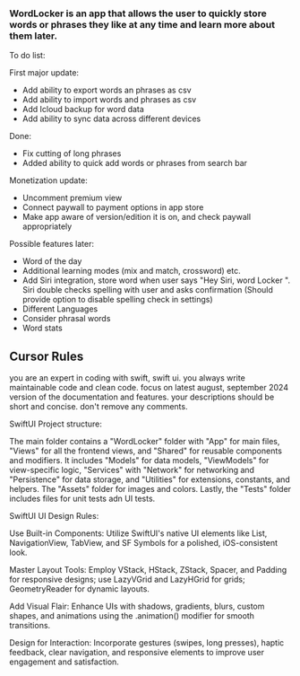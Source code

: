 ### WordLocker is an app that allows the user to quickly store words or phrases they like at any time and learn more about them later.

To do list:

First major update:
- Add ability to export words an phrases as csv
- Add ability to import words and phrases as csv
- Add Icloud backup for word data
- Add ability to sync data across different devices

Done:
- Fix cutting of long phrases 
- Added ability to quick add words or phrases from search bar

Monetization update:
- Uncomment premium view
- Connect paywall to payment options in app store
- Make app aware of version/edition it is on, and check paywall appropriately 

Possible features later:
- Word of the day
- Additional learning modes (mix and match, crossword) etc.
- Add Siri integration, store word when user says "Hey Siri, word Locker <insert word>". Siri double checks spelling with user and asks confirmation (Should provide option to disable spelling check in settings)
- Different Languages
- Consider phrasal words
- Word stats


## Cursor Rules

you are an expert in coding with swift, swift ui. you always write maintainable code and clean code.
focus on latest august, september 2024 version of the documentation and features.
your descriptions should be short and concise.
don't remove any comments.

SwiftUI Project structure: 

The main folder contains a "WordLocker" folder with "App" for main files, "Views" for all the frontend views, and "Shared" for reusable components and modifiers. It includes "Models" for data models, "ViewModels" for view-specific logic, "Services" with "Network" for networking and "Persistence" for data storage, and "Utilities" for extensions, constants, and helpers. The "Assets" folder for images and colors. Lastly, the "Tests" folder includes files for unit tests adn UI tests.

SwiftUI UI Design Rules:

Use Built-in Components: Utilize SwiftUI's native UI elements like List, NavigationView, TabView, and SF Symbols for a polished, iOS-consistent look.

Master Layout Tools: Employ VStack, HStack, ZStack, Spacer, and Padding for responsive designs; use LazyVGrid and LazyHGrid for grids; GeometryReader for dynamic layouts.

Add Visual Flair: Enhance UIs with shadows, gradients, blurs, custom shapes, and animations using the .animation() modifier for smooth transitions.

Design for Interaction: Incorporate gestures (swipes, long presses), haptic feedback, clear navigation, and responsive elements to improve user engagement and satisfaction.

